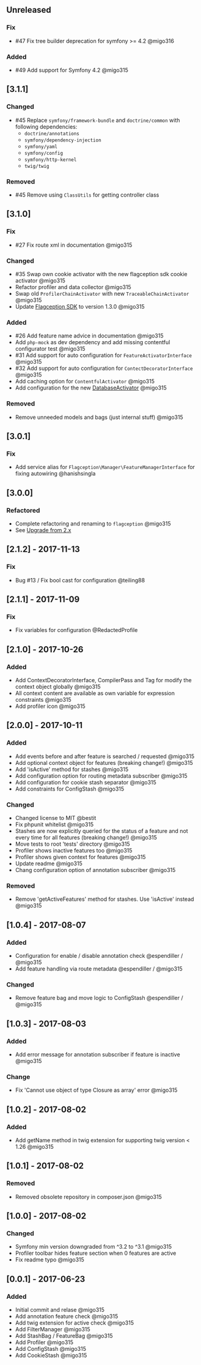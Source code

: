 ## Unreleased
### Fix
- \#47 Fix tree builder deprecation for symfony >= 4.2 @migo316

### Added
- \#49 Add support for Symfony 4.2 @migo315

## [3.1.1]
### Changed
- \#45 Replace `symfony/framework-bundle` and `doctrine/common` with following dependencies: 
    - `doctrine/annotations`
    - `symfony/dependency-injection`
    - `symfony/yaml`
    - `symfony/config`
    - `symfony/http-kernel`
    - `twig/twig`

### Removed
- \#45 Remove using `ClassUtils` for getting controller class

## [3.1.0]
### Fix
- \#27 Fix route xml in documentation @migo315

### Changed
- \#35 Swap own cookie activator with the new flagception sdk cookie activator @migo315
- Refactor profiler and data collector  @migo315
- Swap old `ProfilerChainActivator` with new `TraceableChainActivator` @migo315
- Update [Flagception SDK](https://packagist.org/packages/flagception/flagception) to version 1.3.0 @migo315

### Added
- \#26 Add feature name advice in documentation @migo315
- Add `php-mock` as dev dependency and add missing contentful configurator test @migo315
- \#31 Add support for auto configuration for `FeatureActivatorInterface` @migo315
- \#32 Add support for auto configuration for `ContectDecoratorInterface` @migo315
- Add caching option for `ContentfulActivator` @migo315
- Add configuration for the new [DatabaseActivator](https://packagist.org/packages/flagception/database-activator) @migo315

### Removed
- Remove unneeded models and bags (just internal stuff) @migo315

## [3.0.1]
### Fix
- Add service alias for `Flagception\Manager\FeatureManagerInterface` for fixing autowiring @hanishsingla

## [3.0.0]
### Refactored
- Complete refactoring and renaming to `flagception` @migo315
- See [Upgrade from 2.x](UPGRADE-3.0.md)

## [2.1.2] - 2017-11-13
### Fix
- Bug #13 / Fix bool cast for configuration @teiling88

## [2.1.1] - 2017-11-09
### Fix
- Fix variables for configuration @RedactedProfile

## [2.1.0] - 2017-10-26
### Added
- Add ContextDecoratorInterface, CompilerPass and Tag for modify the context object globally @migo315
- All context content are available as own variable for expression constraints @migo315
- Add profiler icon @migo315

## [2.0.0] - 2017-10-11
### Added
- Add events before and after feature is searched / requested @migo315
- Add optional context object for features (breaking change!) @migo315
- Add 'isActive' method for stashes @migo315
- Add configuration option for routing metadata subscriber @migo315
- Add configuration for cookie stash separator @migo315
- Add constraints for ConfigStash @migo315

### Changed
- Changed license to MIT @bestit
- Fix phpunit whitelist @migo315
- Stashes are now explicitly queried for the status of a feature and not every time for all features (breaking change!) @migo315
- Move tests to root 'tests' directory @migo315
- Profiler shows inactive features too @migo315
- Profiler shows given context for features @migo315
- Update readme @migo315
- Chang configuration option of annotation subscriber @migo315

### Removed
- Remove 'getActiveFeatures' method for stashes. Use 'isActive' instead @migo315

## [1.0.4] - 2017-08-07
### Added
- Configuration for enable / disable annotation check @espendiller / @migo315
- Add feature handling via route metadata @espendiller / @migo315

### Changed
- Remove feature bag and move logic to ConfigStash @espendiller / @migo315

## [1.0.3] - 2017-08-03
### Added
- Add error message for annotation subscriber if feature is inactive @migo315

### Change
- Fix 'Cannot use object of type Closure as array' error @migo315

## [1.0.2] - 2017-08-02
### Added
- Add getName method in twig extension for supporting twig version < 1.26 @migo315

## [1.0.1] - 2017-08-02
### Removed
- Removed obsolete repository in composer.json @migo315

## [1.0.0] - 2017-08-02
### Changed
- Symfony min version downgraded from ^3.2 to ^3.1 @migo315
- Profiler toolbar hides feature section when 0 features are active
- Fix readme typo @migo315

## [0.0.1] - 2017-06-23
### Added
- Initial commit and relase @migo315
- Add annotation feature check @migo315
- Add twig extension for active check @migo315
- Add FilterManager @migo315
- Add StashBag / FeatureBag @migo315
- Add Profiler @migo315
- Add ConfigStash @migo315
- Add CookieStash @migo315
